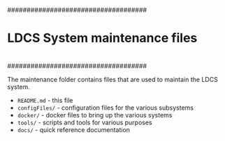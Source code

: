 ####################################
#
#  LDCS System maintenance files
#
####################################

The maintenance folder contains files that are used to 
maintain the LDCS system. 

  * `README.md` - this file
  * `configFiles/` - configuration files for the various subsystems
  * `docker/` - docker files to bring up the various systems
  * `tools/` - scripts and tools for various purposes
  * `docs/` - quick reference documentation


